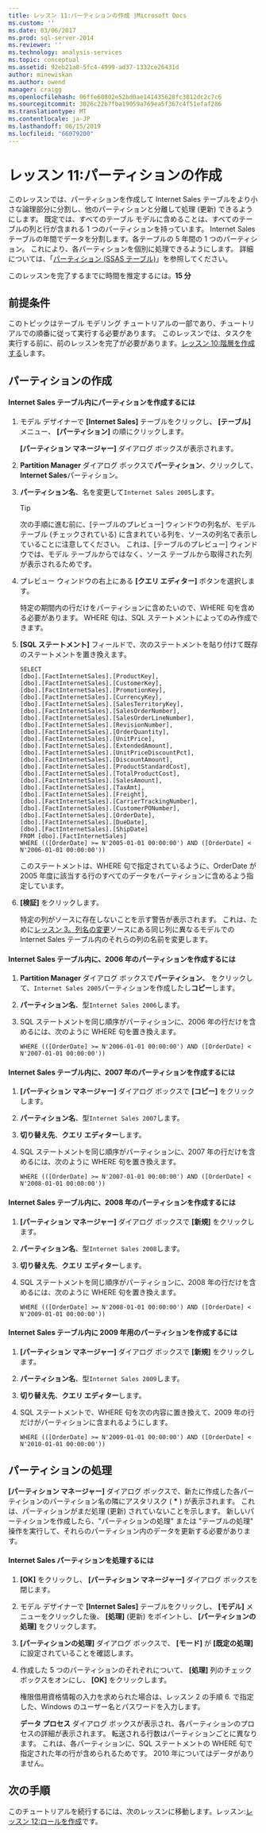 ```yaml
---
title: レッスン 11:パーティションの作成 |Microsoft Docs
ms.custom: ''
ms.date: 03/06/2017
ms.prod: sql-server-2014
ms.reviewer: ''
ms.technology: analysis-services
ms.topic: conceptual
ms.assetid: 92eb21a8-5fc4-4999-ad37-1332ce26431d
author: minewiskan
ms.author: owend
manager: craigg
ms.openlocfilehash: 06ffe60802e52bd0ae141435628fc3812dc2c7c6
ms.sourcegitcommit: 3026c22b7fba19059a769ea5f367c4f51efaf286
ms.translationtype: MT
ms.contentlocale: ja-JP
ms.lasthandoff: 06/15/2019
ms.locfileid: "66079200"
---
```

# <a name="lesson-11-create-partitions"></a>レッスン 11:パーティションの作成
  このレッスンでは、パーティションを作成して Internet Sales テーブルをより小さな論理部分に分割し、他のパーティションと分離して処理 (更新) できるようにします。 既定では、すべてのテーブル モデルに含めることは、すべてのテーブルの列と行が含まれる 1 つのパーティションを持っています。 Internet Sales テーブルの年間でデータを分割します。各テーブルの 5 年間の 1 つのパーティション。  これにより、各パーティションを個別に処理できるようにします。 詳細については、「[パーティション (SSAS テーブル)](tabular-models/partitions-ssas-tabular.md)」を参照してください。  
  
 このレッスンを完了するまでに時間を推定するには。**15 分**  
  
## <a name="prerequisites"></a>前提条件  
 このトピックはテーブル モデリング チュートリアルの一部であり、チュートリアルでの順番に従って実行する必要があります。 このレッスンでは、タスクを実行する前に、前のレッスンを完了が必要があります。[レッスン 10:階層を作成する](lesson-9-create-hierarchies.md)します。  
  
## <a name="create-partitions"></a>パーティションの作成  
  
#### <a name="to-create-partitions-in-the-internet-sales-table"></a>Internet Sales テーブル内にパーティションを作成するには  
  
1.  モデル デザイナーで **[Internet Sales]** テーブルをクリックし、 **[テーブル]** メニュー、 **[パーティション]** の順にクリックします。  
  
     **[パーティション マネージャー]** ダイアログ ボックスが表示されます。  
  
2.  **Partition Manager**  ダイアログ ボックスで**パーティション**、クリックして、 **Internet Sales**パーティション。  
  
3.  **パーティション名**、名を変更して`Internet Sales 2005`します。  
  
    > [!TIP]  
    >  次の手順に進む前に、[テーブルのプレビュー] ウィンドウの列名が、モデル テーブル (チェックされている) に含まれている列を、ソースの列名で表示していることに注意してください。 これは、[テーブルのプレビュー] ウィンドウでは、モデル テーブルからではなく、ソース テーブルから取得された列が表示されるためです。  
  
4.  プレビュー ウィンドウの右上にある **[クエリ エディター]** ボタンを選択します。  
  
     特定の期間内の行だけをパーティションに含めたいので、WHERE 句を含める必要があります。 WHERE 句は、SQL ステートメントによってのみ作成できます。  
  
5.  **[SQL ステートメント]** フィールドで、次のステートメントを貼り付けて既存のステートメントを置き換えます。  
  
    ```  
    SELECT   
    [dbo].[FactInternetSales].[ProductKey],  
    [dbo].[FactInternetSales].[CustomerKey],  
    [dbo].[FactInternetSales].[PromotionKey],  
    [dbo].[FactInternetSales].[CurrencyKey],  
    [dbo].[FactInternetSales].[SalesTerritoryKey],  
    [dbo].[FactInternetSales].[SalesOrderNumber],  
    [dbo].[FactInternetSales].[SalesOrderLineNumber],  
    [dbo].[FactInternetSales].[RevisionNumber],  
    [dbo].[FactInternetSales].[OrderQuantity],  
    [dbo].[FactInternetSales].[UnitPrice],  
    [dbo].[FactInternetSales].[ExtendedAmount],  
    [dbo].[FactInternetSales].[UnitPriceDiscountPct],  
    [dbo].[FactInternetSales].[DiscountAmount],  
    [dbo].[FactInternetSales].[ProductStandardCost],  
    [dbo].[FactInternetSales].[TotalProductCost],  
    [dbo].[FactInternetSales].[SalesAmount],  
    [dbo].[FactInternetSales].[TaxAmt],  
    [dbo].[FactInternetSales].[Freight],  
    [dbo].[FactInternetSales].[CarrierTrackingNumber],  
    [dbo].[FactInternetSales].[CustomerPONumber],  
    [dbo].[FactInternetSales].[OrderDate],  
    [dbo].[FactInternetSales].[DueDate],  
    [dbo].[FactInternetSales].[ShipDate]   
    FROM [dbo].[FactInternetSales]  
    WHERE (([OrderDate] >= N'2005-01-01 00:00:00') AND ([OrderDate] < N'2006-01-01 00:00:00'))  
    ```  
  
     このステートメントは、WHERE 句で指定されているように、OrderDate が 2005 年度に該当する行のすべてのデータをパーティションに含めるよう指定しています。  
  
6.  **[検証]** をクリックします。  
  
     特定の列がソースに存在しないことを示す警告が表示されます。 これは、ために[レッスン 3。列名の変更](rename-columns.md)ソースにある同じ列に異なるモデルでの Internet Sales テーブル内のそれらの列の名前を変更します。  
  
#### <a name="to-create-a-partition-for-the-2006-year-in-the-internet-sales-table"></a>Internet Sales テーブル内に、2006 年のパーティションを作成するには  
  
1.  **Partition Manager**  ダイアログ ボックスで**パーティション**、 をクリックして、`Internet Sales 2005`パーティションを作成したし**コピー**します。  
  
2.  **パーティション名**、型`Internet Sales 2006`します。  
  
3.  SQL ステートメントを同じ順序がパーティションに、2006 年の行だけを含めるには、次のように WHERE 句を置き換えます。  
  
    ```  
    WHERE (([OrderDate] >= N'2006-01-01 00:00:00') AND ([OrderDate] < N'2007-01-01 00:00:00'))  
    ```  
  
#### <a name="to-create-a-partition-for-the-2007-year-in-the-internet-sales-table"></a>Internet Sales テーブル内に、2007 年のパーティションを作成するには  
  
1.  **[パーティション マネージャー]** ダイアログ ボックスで **[コピー]** をクリックします。  
  
2.  **パーティション名**、型`Internet Sales 2007`します。  
  
3.  **切り替え先**、**クエリ エディター**します。  
  
4.  SQL ステートメントを同じ順序がパーティションに、2007 年の行だけを含めるには、次のように WHERE 句を置き換えます。  
  
    ```  
    WHERE (([OrderDate] >= N'2007-01-01 00:00:00') AND ([OrderDate] < N'2008-01-01 00:00:00'))  
    ```  
  
#### <a name="to-create-a-partition-for-the-2008-year-in-the-internet-sales-table"></a>Internet Sales テーブル内に、2008 年のパーティションを作成するには  
  
1.  **[パーティション マネージャー]** ダイアログ ボックスで **[新規]** をクリックします。  
  
2.  **パーティション名**、型`Internet Sales 2008`します。  
  
3.  **切り替え先**、**クエリ エディター**します。  
  
4.  SQL ステートメントを同じ順序がパーティションに、2008 年の行だけを含めるには、次のように WHERE 句を置き換えます。  
  
    ```  
    WHERE (([OrderDate] >= N'2008-01-01 00:00:00') AND ([OrderDate] < N'2009-01-01 00:00:00'))  
    ```  
  
#### <a name="to-create-a-partition-for-the-2009-year-in-the-internet-sales-table"></a>Internet Sales テーブル内に 2009 年用のパーティションを作成するには  
  
1.  **[パーティション マネージャー]** ダイアログ ボックスで **[新規]** をクリックします。  
  
2.  **パーティション名**、型`Internet Sales 2009`します。  
  
3.  **切り替え先**、**クエリ エディター**します。  
  
4.  SQL ステートメントで、WHERE 句を次の内容に置き換えて、2009 年の行だけがパーティションに含まれるようにします。  
  
    ```  
    WHERE (([OrderDate] >= N'2009-01-01 00:00:00') AND ([OrderDate] < N'2010-01-01 00:00:00'))  
    ```  
  
## <a name="process-partitions"></a>パーティションの処理  
 **[パーティション マネージャー]** ダイアログ ボックスで、新たに作成した各パーティションのパーティション名の隣にアスタリスク ( **\*** ) が表示されます。 これは、パーティションがまだ処理 (更新) されていないことを示します。 新しいパーティションを作成したら、"パーティションの処理" または "テーブルの処理" 操作を実行して、それらのパーティション内のデータを更新する必要があります。  
  
#### <a name="to-process-internet-sales-partitions"></a>Internet Sales パーティションを処理するには  
  
1.  **[OK]** をクリックし、 **[パーティション マネージャー]** ダイアログ ボックスを閉じます。  
  
2.  モデル デザイナーで **[Internet Sales]** テーブルをクリックし、 **[モデル]** メニューをクリックした後、 **[処理]** (更新) をポイントし、 **[パーティションの処理]** をクリックします。  
  
3.  **[パーティションの処理]** ダイアログ ボックスで、 **[モード]** が **[既定の処理]** に設定されていることを確認します。  
  
4.  作成した 5 つのパーティションのそれぞれについて、 **[処理]** 列のチェック ボックスをオンにし、 **[OK]** をクリックします。  
  
     権限借用資格情報の入力を求められた場合は、レッスン 2 の手順 6. で指定した、Windows のユーザー名とパスワードを入力します。  
  
     **データ プロセス** ダイアログ ボックスが表示され、各パーティションのプロセスの詳細が表示されます。 転送される行数はパーティションごとに異なります。 これは、各パーティションに、SQL ステートメントの WHERE 句で指定された年の行が含められるためです。 2010 年についてはデータがありません。  
  
## <a name="next-steps"></a>次の手順  
 このチュートリアルを続行するには、次のレッスンに移動します。レッスン:[レッスン 12:ロールを作成](lesson-11-create-roles.md)です。  
  
  
